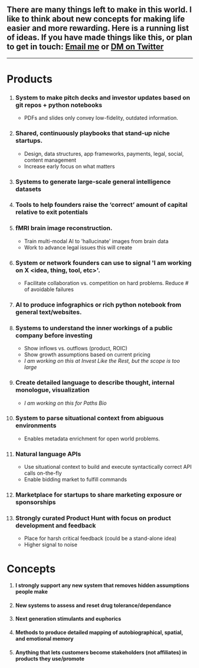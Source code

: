 ## There are many things left to make in this world. I like to think about new concepts for making life easier and more rewarding. Here is a running list of ideas. If you have made things like this, or plan to get in touch: [Email me](mailto:tyler@lastovich.me) or [DM on Twitter](https://twitter.com/tylerlastovich)

---
# Products

1. ### System to make pitch decks and investor updates based on git repos + python notebooks
    - PDFs and slides only convey low-fidelity, outdated information.   
2. ### Shared, continuously playbooks that stand-up niche startups.
    - Design, data structures, app frameworks, payments, legal, social, content management
    - Increase early focus on what matters
3.  ### Systems to generate large-scale general intelligence datasets
4.  ### Tools to help founders raise the ‘correct’ amount of capital relative to exit potentials
5.  ### fMRI brain image reconstruction.
    - Train multi-modal AI to 'hallucinate' images from brain data []()
    - Work to advance legal issues this will create
6. ### System or network founders can use to signal 'I am working on X <idea, thing, tool, etc>'. 
    - Facilitate collaboration vs. competition on hard problems. Reduce # of avoidable failures
7. ### AI to produce infographics or rich python notebook from general text/websites.
8. ### Systems to understand the inner workings of a public company before investing
    - Show inflows vs. outflows (product, ROIC)
    - Show growth assumptions based on current pricing
    - *I am working on this at Invest Like the Rest, but the scope is too large*
9. ### Create detailed language to describe thought, internal monologue, visualization
    - *I am working on this for Paths Bio*
10. ### System to parse situational context from abiguous environments
    - Enables metadata enrichment for open world problems. 
11. ### Natural language APIs
    - Use situational context to build and execute syntactically correct API calls on-the-fly
    - Enable bidding market to fulfill commands
12. ### Marketplace for startups to share marketing exposure or sponsorships
13. ### Strongly curated Product Hunt with focus on product development and feedback
    - Place for harsh critical feedback (could be a stand-alone idea)
    - Higher signal to noise


# Concepts

1. #### I strongly support any new system that removes hidden assumptions people make
2. #### New systems to assess and reset drug tolerance/dependance
3. #### Next generation stimulants and euphorics
4. #### Methods to produce detailed mapping of autobiographical, spatial, and emotional memory
5. #### Anything that lets customers become stakeholders (not affiliates) in products they use/promote
